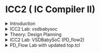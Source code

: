 # ICC2 ( IC Compiler II)

<details>
  <Summary> Introduction </Summary>
  <br>

* IC Compiler II is specifically architected to address aggressive performance, power, area (PPA), and time-to-market pressures of leading edge designs.
  
* Key technologies include a pervasively parallel optimization framework, multi-objective global placement, routing driven placement optimization, full flow Arc based concurrent clock and data optimization, total power optimization, multi-pattern and FinFET aware flow and machine learning (ML) driven optimization for fast and predictive design closure.
  
* Advanced Fusion technologies offer signoff IR drop driven optimization, PrimeTime® delay calculation within IC Compiler II, exhaustive path based analysis (PBA) and signoff ECO within place and route for unmatched QoR and design convergence. 

![image](https://github.com/user-attachments/assets/bf363650-49b3-48b4-b64a-5d7bcebbab02)

* The `IC Compiler II` tool is designed for efficient design planning, placement, routing, and analysis of very large designs.
  
* IC Compiler II is a complete netlist-to-GDSII implementation system that includes early design exploration and prototyping, detailed design planning, block implementation, chip assembly and sign-off driven design closure.
  
* The foundation, architecture and implementation is based on novel, patented technologies and the software has been written using modern object-oriented languages and tools.
  
* IC Compiler II benefits from the combination of a new hierarchical infrastructure enabling massive parallelism; a highly compact multi-corner and multi-mode (MCMM) architecture; next-generation design-planning; new global, analytical, and scalable optimization techniques; and global optimization approaches to clock synthesis.
  
* `Design planning` is an integral part of the `RTL to GDSII design process`. During design planning, you assess the feasibility of different implementation strategies early in the design flow.
  For large designs, `design planning` helps you to “divide and conquer” the implementation process by partitioning the design into smaller, more manageable pieces for more efficient processing.
  
* IC Compiler is for place and route and it is used after synthesis which can be done with Synopsys DC compiler or Power compiler. IC Compiler goes through the following steps and its outputs go to tapeout.

![image](https://github.com/user-attachments/assets/b19633b4-bae0-4c58-8d8d-339916a8168f)

* Basic place and route design flow using the IC Compiler II 

![image](https://github.com/user-attachments/assets/64599960-502e-48fd-be37-fe66ec9664bb)


* IC Compiler three initialization Files

![image](https://github.com/user-attachments/assets/4404c6c2-cc11-45e2-a237-a3829ebeb2c3)

* Summary

![image](https://github.com/user-attachments/assets/9645bc4f-9273-4a1c-a45d-6f29d5ade61f)


* The `target_library` is the library that IC Compiler uses to pick cells for optimization and re-mapping. It is typically set to only the standard cells library.
  
* The `link_library` contains every library that contains cells that are referenced by the netlist.

1. Milkyway Reference Libraries 
Information is stored in so-called “views”, for example: 
   * CEL: The full layout view 
   * FRAM: The abstract view used for P&R 
   * LM: Logic Model with Timing and Power info (optional*) 。(Optional) here means that the logical libraries do not have to be stored within the Milkyway library structure, but can be located 
     anywhere else. IC Compiler only reads logical libraries (.db) specified through the link_library variable. 
 
2. Technology File (.tf file) 
   * Tech File is unique to each technology
   * Contains metal layer technology parameters:
     *  Number and name designations for each layer/via
     *  Dielectric constant for technology
     *  Physical and electrical characteristics of each layer/via
     *  Design rules for each layer/Via (Minimum wire widths and wire-to-wire spacing, etc.)
     *  Units and precision for electrical units
     *  Colors and patterns of layers for display 

* Example of a Technology File: 

```
Technology  { 
  dielectric  = 3.7 
  unitTimeName  = "ns" 
  timePrecision  = 1000 
  unitLengthName  = "micron" 
  lengthPrecision  = 1000 
  gridResolution  = 5 
  unitVoltageName  = "v" 
  } 
... 
Layer  "m1" { 
  layerNumber  = 16 
  maskName   = "metal1" 
  pitch   = 0.56 
  defaultWidth  = 0.23 
  minWidth   = 0.23 
  minSpacing  = 0.23 

```

* ICC Design Planning Flow

![image](https://github.com/user-attachments/assets/d1d9948a-95cf-4571-b572-8eeb80d3d517)

#### Hierarchical Design Planning Flow
 
* The hierarchical design planning flow provides an efficient approach for managing large designs.
  
* By dividing the design into multiple blocks, different design teams can work on different blocks in parallel, from RTL through physical implementation.
  
* Working with smaller blocks and using multiply instantiated blocks can reduce overall runtime.

![image](https://github.com/user-attachments/assets/10159c8a-8ef3-4214-b3f7-cda11de315dd)

####  Design Planning at Multiple Levels of Physical Hierarchy

* Large, complex SoC designs require hierarchical layout methodologies capable of managing multiple levels of physical hierarchy at the same time. Many traditional design  tools -- including physical planning, place and route, and other tools -- are limited to two  levels of physical hierarchy: top and block.
  
* The IC Compiler II tool provides comprehensive support for designs with multiple levels of physical hierarchy, resulting in shorter time to  results, better QoR, and higher productivity for physical design teams.

* Use the `set_hierarchy_options` command to enable or disable specific blocks and design levels of hierarchy for planning. IC Compiler II provides support in several areas to accommodate designs with multiple 
levels of physical hierarchy:

#### Data Model

The data model in the IC Compiler II tool has built-in support for multiple levels of physical  hierarchy. Native physical hierarchy support provides significant advantages for multi-level physical hierarchy planning and implementation. When performing block shaping,  placement, routing, timing, and other steps, the tool can quickly access the specific data  relative to physical hierarchy needed to perform the function.

#### Block Shaping

In a complex design with multiple levels of physical hierarchy, the block shaper needs to  know the target area for each sub-chip, the aspect ratio constraints required by hard macro  children, and any interconnect that exists at the sibling-to-sibling, parent-to-child, and  child-to parent interfaces. For multi-voltage designs, the block shaper needs the target locations for voltage areas. These requirements add additional constraints for the shaper to  manage. For multi-level physical hierarchy planning, block shaping constraints on lower  level sub-chips must be propagated to the top level; these constraints take the form of block  shaping constraints on parent sub-chips. To improve performance, the shaper does not need the full netlist content that exists within each sub-chip or block.The IC Compiler II data model provides block shaping with the specific data required to  accomplish these goals. For multi-voltage designs, the tool reads UPF and saves the power  intent at the sub-chip level. The tool retrieves data from the data model to calculate targets  based on natural design utilization or retrieves user-defined attributes that specify design 
targets.

#### Cell and Macro Placement
 
After block shaping, the cell and macro placement function sees a global view of the  interconnect paths and data flow at the physical hierarchy boundaries and connectivity to macro cells. With this information, the tool places macros for each sub-chip at each level of  hierarchy. Because the tool understands the relative location requirements of interconnect  paths at the boundaries at all levels, sufficient resources at the adjacent sub-chip edges are  reserved to accommodate interconnect paths. The placer anticipates the needs of  hierarchical pin placement and places macros where interconnect paths do not require  significant buffering to drive signals across macros.
The placer models the external environment at the boundaries of both child and parent  sub-chips by considering sub-chip shapes, locations, and the global macro placements. Using this information, the placer creates cell placement jobs for each sub-chip at each level  of hierarchy. By delegating sub-chip placement across multiple processes, the tool minimizes turnaround time while maximizing the use of compute resources.

![image](https://github.com/user-attachments/assets/5602713d-92d4-4830-a16a-4591ba8e04f2)


#### Power Planning

For power planning, the IC Compiler II tool provides an innovative pattern-based methodology. Patterns describing construction rules -- widths, layers, and pitches required to form rings and meshes -- are applied to different areas of the floorplan such as voltage areas, groups of macros, and so on. Strategies associate single patterns or multiple patterns with areas. Given these strategy definitions, the IC Compiler II tool characterizes the power plan and automatically generates definitions of strategies for sub-chips at all levels. A complete power plan is generated in a distributed manner. Because the characterized strategies are written in terms of objects at each sub-chip level, power plans can be easily re-created to accommodate floorplan changes at any level.

![image](https://github.com/user-attachments/assets/ad9e78bd-ab4d-4f69-978f-19bedd83752b)

 
#### Pin Placement
 
With block shapes formed, macros placed, and power routed, pin placement retrieves interface data from all levels and invokes the global router to determine the optimal location to place hierarchical pins. The global router recognizes physical boundaries at all levels to ensure efficient use of resources at hierarchical pin interfaces. Pins are aligned across multiple levels when possible. Like all IC Compiler II operations, the global router comprehends multiply instantiated blocks (MIBs) and creates routes compliant with each MIB instantiation. To place pins for MIBs, the pin placement algorithm determines the best 
pin placement that works for all instances, ensuring that the pin placement on each instance is identical. Additionally, pin placement creates feedthroughs for all sub-chips, including MIBs, throughout the hierarchy. The global router creates feedthroughs across MIBs, determines feedthrough reuse, and connects unused feedthroughs to power or ground as required.

![image](https://github.com/user-attachments/assets/4a74f025-8781-45c4-9f1a-05686d41bb55)


#### Timing Budgeting

The IC Compiler II tool estimates the timing at hierarchical interfaces and creates timing budgets for sub-chips. The timing budgeter in IC Compiler II creates timing constraints for all child interface pins within the full chip, the parent and child interfaces for mid-level sub-chips and the primary pins at lowest level sub-chips. The entire design can proceed with placement and optimization concurrently and in a distributed manner.
To examine critical timing paths in the layout or perform other design planning tasks, you can interactively view, analyze, and manually edit any level of the design in a full-chip context. You can choose to view top-level only or multiple levels of hierarchy. When viewing multiple levels, interactive routing is performed as if the design is flat. At completion, routes are pushed into children and hierarchical pins are automatically added.

![image](https://github.com/user-attachments/assets/a5b31adf-453d-4f0b-bdc0-30d53908200b)

</details>

<details>
  <summary>ICC2 Lab: vsdbabysoc</summary>
<br>

#### Downloading Physical Design Collaterals:

* git clone https://github.com/efabless/skywater-pdk-libs-sky130_fd_sc_hd to download all the technology files (.techlef) for the Skywater 130nm PDK, along with all the .lef files for the standard cells.
* git clone https://github.com/bharath19-gs/synopsys_ICC2flow_130nm to download the technology files (.tf) for the Skywater 130nm PDK, as well as the RC Tech file (parasitics) in .itf format.
* git clone https://github.com/kunalg123/icc2_workshop_collaterals to obtain all the scripts necessary for setting up and executing the physical design flow in the ICC2 Compiler tool.


The ITF file is essential for parasitic extraction tools to create the RC parasitics necessary for analyzing timing, signal integrity, power, and reliability.

Moreover, the ITF file can also be utilized to produce TLU+ files, which are vital technology files in physical design.

To convert an .itf file to .tluplus format, follow these steps:

```

* cd `/home/vijayalaxmi/synopsys_ICC2flow_130nm/synopsys_skywater_flow_nominal/itf_files`
* In Terminal,
    grdgenxo -itf2TLUPlus -i skywater130.nominal.itf -o skywater130.nominal.tluplus # to generate TLUplus RC Tech file from .itf file format using StarRC tool.

```

![image](https://github.com/user-attachments/assets/c4174a8f-7492-47d3-bf0c-ceddeadef6ee)

* synthesis.tcl

```

set target_library /home/vijayalaxmi/Desktop/VLSI/VSDBabySoC/src/lib/sky130_fd_sc_hd__tt_025C_1v80.db
set link_library {* /home/vijayalaxmi/Desktop/VLSI/VSDBabySoC/src/lib/sky130_fd_sc_hd__tt_025C_1v80.db /home/vijayalaxmi/Desktop/VLSI/VSDBabySoC/src/lib/avsdpll.db /home/vijayalaxmi/Desktop/VLSI/VSDBabySoC/src/lib/avsddac.db}
set search_path {/home/vijayalaxmi/Desktop/VLSI/VSDBabySoC/src/include /home/vijayalaxmi/Desktop/VLSI/VSDBabySoC/src/module}
read_file {sandpiper_gen.vh  sandpiper.vh  sp_default.vh  sp_verilog.vh clk_gate.v rvmyth.v rvmyth_gen.v vsdbabysoc.v} -autoread -top vsdbabysoc
link
read_sdc /home/vijayalaxmi/Desktop/VLSI/VSDBabySoC/src/sdc/vsdbabysoc_synthesis.sdc
compile_ultra
report_qor > /home/vijayalaxmi/Desktop/VLSI/VSDBabySoC/output/reports/qor_post_synth.rpt
report_area > /home/vijayalaxmi/Desktop/VLSI/VSDBabySoC/output/reports/area_post_synth.rpt
report_power > /home/vijayalaxmi/Desktop/VLSI/VSDBabySoC/output/reports/power_post_synth.rpt
write_file -format verilog -hierarchy -output /home/vijayalaxmi/Desktop/VLSI/VSDBabySoC/output/vsdbabysoc_net.v
write -f ddc -out /home/vijayalaxmi/Desktop/VLSI/VSDBabySoC/output/vsdbabysoc.ddc

start_gui

```

* Invoke dc_shell
  * csh
  * dc_shell
    
* source /home/vijayalaxmi/Desktop/VLSI/synthesis.tcl

![image](https://github.com/user-attachments/assets/e3c6222a-0b85-4aa6-8eb7-790a107cacc0)
![image](https://github.com/user-attachments/assets/eca343e5-0d46-4929-a6c7-f9220caf9e5c)


## VSDBabySoC Reports

#### QoR Report

```

Information: Updating design information... (UID-85)
 
****************************************
Report : qor
Design : vsdbabysoc
Version: T-2022.03-SP5-6
Date   : Tue Nov 26 12:47:22 2024
****************************************


  Timing Path Group 'clk'
  -----------------------------------
  Levels of Logic:              41.00
  Critical Path Length:         10.87
  Critical Path Slack:           0.00
  Critical Path Clk Period:     11.00
  Total Negative Slack:          0.00
  No. of Violating Paths:        0.00
  Worst Hold Violation:          0.00
  Total Hold Violation:          0.00
  No. of Hold Violations:        0.00
  -----------------------------------


  Cell Count
  -----------------------------------
  Hierarchical Cell Count:          1
  Hierarchical Port Count:         12
  Leaf Cell Count:               2539
  Buf/Inv Cell Count:             518
  Buf Cell Count:                   4
  Inv Cell Count:                 514
  CT Buf/Inv Cell Count:            0
  Combinational Cell Count:      1863
  Sequential Cell Count:          676
  Macro Count:                      0
  -----------------------------------


  Area
  -----------------------------------
  Combinational Area:    11173.215786
  Noncombinational Area: 13532.978775
  Buf/Inv Area:           1950.620739
  Total Buffer Area:            18.77
  Total Inverter Area:        1931.85
  Macro/Black Box Area:      0.000000
  Net Area:                  0.000000
  -----------------------------------
  Cell Area:             24706.194561
  Design Area:           24706.194561


  Design Rules
  -----------------------------------
  Total Number of Nets:          2579
  Nets With Violations:             0
  Max Trans Violations:             0
  Max Cap Violations:               0
  -----------------------------------


  Hostname: sfalvsd

  Compile CPU Statistics
  -----------------------------------------
  Resource Sharing:                    0.03
  Logic Optimization:                  2.02
  Mapping Optimization:                4.27
  -----------------------------------------
  Overall Compile Time:               19.77
  Overall Compile Wall Clock Time:    20.11

  --------------------------------------------------------------------

  Design  WNS: 0.00  TNS: 0.00  Number of Violating Paths: 0


  Design (Hold)  WNS: 0.00  TNS: 0.00  Number of Violating Paths: 0

  --------------------------------------------------------------------


1

```

#### Power Report

```
 
 
****************************************
Report : power
        -analysis_effort low
Design : vsdbabysoc
Version: T-2022.03-SP5-6
Date   : Tue Nov 26 12:47:22 2024
****************************************


Library(s) Used:

    sky130_fd_sc_hd__tt_025C_1v80 (File: /home/vijayalaxmi/Desktop/VLSI/VSDBabySoC/src/lib/sky130_fd_sc_hd__tt_025C_1v80.db)
    avsddac (File: /home/vijayalaxmi/Desktop/VLSI/VSDBabySoC/src/lib/avsddac.db)
    avsdpll (File: /home/vijayalaxmi/Desktop/VLSI/VSDBabySoC/src/lib/avsdpll.db)


Operating Conditions: tt_025C_1v80   Library: sky130_fd_sc_hd__tt_025C_1v80
Wire Load Model Mode: top

Design        Wire Load Model            Library
------------------------------------------------
vsdbabysoc             Small             sky130_fd_sc_hd__tt_025C_1v80


Global Operating Voltage = 1.8  
Power-specific unit information :
    Voltage Units = 1V
    Capacitance Units = 1.000000pf
    Time Units = 1ns
    Dynamic Power Units = 1mW    (derived from V,C,T units)
    Leakage Power Units = 1nW


Attributes
----------
i - Including register clock pin internal power


  Cell Internal Power  =   2.6041 mW   (83%)
  Net Switching Power  = 536.1713 uW   (17%)
                         ---------
Total Dynamic Power    =   3.1402 mW  (100%)

Cell Leakage Power     =   8.0471 nW


                 Internal         Switching           Leakage            Total
Power Group      Power            Power               Power              Power   (   %    )  Attrs
--------------------------------------------------------------------------------------------------
io_pad             0.0000            0.0000            0.0000            0.0000  (   0.00%)
memory             0.0000            0.0000            0.0000            0.0000  (   0.00%)
black_box          0.0000            0.3975            0.0000            0.3975  (  12.66%)
clock_network      2.5022            0.0000            0.0000            2.5022  (  79.68%)  i
register       4.2197e-02        1.8358e-02            5.4668        6.0562e-02  (   1.93%)
sequential         0.0000            0.0000            0.0000            0.0000  (   0.00%)
combinational  5.9688e-02            0.1203            2.5803            0.1800  (   5.73%)
--------------------------------------------------------------------------------------------------
Total              2.6041 mW         0.5362 mW         8.0471 nW         3.1402 mW
1

```

### Area Report

```

 
****************************************
Report : area
Design : vsdbabysoc
Version: T-2022.03-SP5-6
Date   : Tue Nov 26 12:47:22 2024
****************************************

Library(s) Used:

    sky130_fd_sc_hd__tt_025C_1v80 (File: /home/vijayalaxmi/Desktop/VLSI/VSDBabySoC/src/lib/sky130_fd_sc_hd__tt_025C_1v80.db)
    avsddac (File: /home/vijayalaxmi/Desktop/VLSI/VSDBabySoC/src/lib/avsddac.db)
    avsdpll (File: /home/vijayalaxmi/Desktop/VLSI/VSDBabySoC/src/lib/avsdpll.db)

Number of ports:                           19
Number of nets:                          2591
Number of cells:                         2540
Number of combinational cells:           1861
Number of sequential cells:               676
Number of macros/black boxes:               2
Number of buf/inv:                        518
Number of references:                       4

Combinational area:              11173.215786
Buf/Inv area:                     1950.620739
Noncombinational area:           13532.978775
Macro/Black Box area:                0.000000
Net Interconnect area:      undefined  (Wire load has zero net area)

Total cell area:                 24706.194561
Total area:                 undefined
1

```

## Once the synthesis flow is run without errors, design_vision gui will be generated, here we can view 

## VSDBabySoC Schematic

![image](https://github.com/user-attachments/assets/7f1bb72a-461d-4fcd-8c44-7f7ccee9ebcc)
![image](https://github.com/user-attachments/assets/54e344b9-9e1d-48a3-8217-da371274e1e6)


## RVMYTH Core Schematic

![image](https://github.com/user-attachments/assets/58c50b13-122e-4c5c-b105-a844d0714596)
![image](https://github.com/user-attachments/assets/41ee5ce4-79f2-4244-b738-64d723770361)
![image](https://github.com/user-attachments/assets/6fef96eb-f831-4582-875f-2e5ee3de924b)
![image](https://github.com/user-attachments/assets/6e1b42d2-4ced-4ee4-bd51-3401ffc8341c)


## Physical Design Flow

Collaterals can be configured using the following files located at the path 
/home/vijayalaxmi/Desktop/PD_flow/scripts:

* compile_pg_example.tcl

* init_design.mcmm_example.auto_expanded.tcl
  
* init_design.read_parasitic_tech_example.tcl

* init_design.tech_setup.tcl

* pns_example.tcl

* top.tcl

* write_block_data.tcl

#### icc2_common_setup.tcl

![image](https://github.com/user-attachments/assets/99b5f11e-eb35-49d3-8d7e-77c81969c987)

![image](https://github.com/user-attachments/assets/d4f6eafd-e89a-4c75-8430-0e33fc507234)

![image](https://github.com/user-attachments/assets/c037d272-6242-48c6-b76f-b4dbb6c528c7)

![image](https://github.com/user-attachments/assets/5c7de479-8d85-4205-b8ba-1e6f66ab74e1)

![image](https://github.com/user-attachments/assets/ce850866-63d3-4959-a741-a18dadf1dab4)

#### icc2_dp_setup.tcl

![image](https://github.com/user-attachments/assets/8ba83f9c-2d41-4fd8-84a4-2d7de23ff633)

#### init_design.read_parasitic_tech_example.tcl

![image](https://github.com/user-attachments/assets/7cc23ead-22a5-462c-b5d7-dbccc25621e3)


#### ICC2 Screenshots:

![image](https://github.com/user-attachments/assets/58fdf73b-4db1-4326-8c14-a52ef068fa89)


![image](https://github.com/user-attachments/assets/fdcff874-62ed-49ac-9201-88d553bad143)


</details>

<details>
  <summary> Theory: Design Planning </summary>
<br>

# Physical Design Flow

## Design Planning

-----

* Floorplan Preparation

![image](https://github.com/user-attachments/assets/05960a08-eb33-404a-afb1-588698763c50)

` Related Commands`
```
commit_block
create_io_guide
create_io_ring
explore_logic_hierarchy
initialize_floorplan
place_io
set_constraint_mapping_file
set_signal_io_constraints
uncommit_block
```
-------

* Multi-Threaded and Distributed Processing

![image](https://github.com/user-attachments/assets/88aa4bac-6a95-4f0f-b603-5f7c8f729df8)

` Related Commands`
```
check_host_options
remove_host_options
report_host_options
set_host_options
```
-----

* Block Shaping

![image](https://github.com/user-attachments/assets/0e001009-b8ca-431d-aa2f-5b3a8e61256e)

` Related Commands`
```
create_abstract
create_grid
create_keepout_margin
expand_outline
report_block_shaping
set_block_grid_references
set_shaping_options
shape_blocks
```

-----

* Cell Placement

![image](https://github.com/user-attachments/assets/f21e676f-b9ee-4e23-8f20-b13f2f63ed3d)

` Related Commands`
```
create_keepout_margin
create_placement
push_down_objects
report_placement
```

-----

* What-if Channel Congestion

The IC Compiler II tool supports interactive, what-if analysis to identify congested global routing channels. To open the What-if Channel Congestion panel in the layout window, select What-if Channel Congestion in the Design Planning section of the Task Assistant, or choose View > Map > What-if Channel Congestion. The What-if Channel Congestion panel appears on the right of the layout window as shown in Figure A-9.

![image](https://github.com/user-attachments/assets/7ebe2676-670d-412b-b026-0d52c16144e2)

![image](https://github.com/user-attachments/assets/68816185-d0a4-4c98-b1af-3327d94d2558)

-----

* PG Planning

![image](https://github.com/user-attachments/assets/5e359fff-0c8c-4599-ade9-0b8459d50064)
![image](https://github.com/user-attachments/assets/a7f466f5-07df-417b-be0c-dd2254d13cac)


` Related Commands`
```
analyze_power_plan
characterize_block_pg
check_pg_connectivity
check_pg_drc
check_pg_missing_vias
compile_pg
create_pg_vias
connect_pg_net
create_pg_macro_conn_pattern
create_pg_mesh_pattern
create_pg_region
create_pg_ring_pattern
create_pg_special_pattern
create_pg_std_cell_conn_pattern
create_power_switch_array
create_power_switch_ring
run_block_compile_pg
set_constraint_mapping_file
set_pg_strategy
set_pg_strategy_via_rule
set_pg_via_master_rule
set_power_switch_placement_pattern
set_virtual_pad
```
-----

* Clock Trunk Planning

![image](https://github.com/user-attachments/assets/c9f8766f-8ffa-41d0-8c9d-c7940e238d44)

` Related Commands`
```
syntesize_clock_trunk

```
----

* Pin Assignment

![image](https://github.com/user-attachments/assets/7b623eaa-1ebf-4dea-a66e-93f4954722dd)

` Related Commands`
```
check_pin_placement
place_pins
read_pin_constraints
report_pin_placement
route_global
set_block_pin_constraints
set_bundle_pin_constraints
set_individual_pin_constraints
write_pin_constraints
```
-----

* Hierarchy Handling

![image](https://github.com/user-attachments/assets/9547cc5d-1e41-4e5e-bd78-0a7fd65417e7)

` Related Commands`
```
pop_up_objects
push_down_objects
set_pop_up_object_options
set_push_down_object_options

```
------

* Virtual In-Place Optimization

![image](https://github.com/user-attachments/assets/98a2ce78-3629-40da-8798-abf8c83daf3d)


` Related Commands`
```
create_abstract
estimate_timing

```
------

* Budgeting

![image](https://github.com/user-attachments/assets/f3b0c385-6bc8-40e6-8ad6-c1da23cd812d)

` Related Commands`
```
compute_budget_constraints
set_budget_options
write_budgets
```
----

* Write Floorplan and Verilog

![image](https://github.com/user-attachments/assets/6926181a-04e2-4e32-8c28-571adc611fa1)

` Related Commands`
```
write_floorplan
write_verilog
```
-----

* Relative Location

Use Relative Location constraints to save the macro placement in the current block and restore it in the resized or reshaped block. In addition the port placement can also be stored and restored.

----

</details>

<details>
  <summary> ICC2 Lab: VSDBabySoC (PD_flow2)</summary>
<br>

## The top.tcl script, executed in the icc2_shell, is responsible for generating the Final Layout. This script is included in the provided files.

## The process consists of the following steps:


### 📚 NDM Library Creation

### 📜 Read Synthesized Verilog

## 🔧 Technology Setup

## Setup for routing layer direction, offset, site default, and site symmetry.

### 🔧 Routing Settings

### ✔️ Check Design: Pre-Floorplanning

### 🏗️ Floorplanning

### 🔌 PG Pin Connections

### 🧩 Place IO

### 🧠 Memory Placement

### ⚙️ Configure Placement

### 📂 Read Parasitic Files

### 📋 Read Constraints

### 🎨 Fix All Shaped Blocks and Macros

### ⚡ Create Power

### 📍 Pin Placement

### 📐 Timing Estimation

### 🚧 Place, CTS, Route

## 🖥️ Start GUI

## Collaterals can be configured using the following files located at the path 
`/home/vijayalaxmi/Desktop/PD_flow2`:

* compile_pg_example.tcl

* init_design.mcmm_example.auto_expanded.tcl
  
* init_design.read_parasitic_tech_example.tcl

* init_design.tech_setup.tcl

* pns_example.tcl

* top.tcl

* write_block_data.tcl

## `icc2_common_setup.tcl`

![image](https://github.com/user-attachments/assets/ef923c9f-10bb-48ef-ba00-17ea07582948)
![image](https://github.com/user-attachments/assets/3e469d85-99bc-47e2-8ae7-395b6df6cf44)
![image](https://github.com/user-attachments/assets/1c03ff71-7da2-419a-92f7-c33e0c4bcbad)
![image](https://github.com/user-attachments/assets/d5a787d1-48f0-4e90-b10c-cecfb28445e6)
![image](https://github.com/user-attachments/assets/94727a3c-496a-438a-acf4-1cdac33813f8)
![image](https://github.com/user-attachments/assets/e8ede05c-7f10-4688-9eb7-ad85719dc145)

## `icc2_dp_setup.tcl`

![image](https://github.com/user-attachments/assets/663a46ea-c5c1-49b6-8ae6-ed4920320b15)
![image](https://github.com/user-attachments/assets/dd85df07-d6e2-4053-8b87-c49812f2a6e9)
![image](https://github.com/user-attachments/assets/bbe94a67-ff46-4027-8529-2442fb512c88)
![image](https://github.com/user-attachments/assets/b822cbc2-08f6-4bab-9321-2b9d3bc0cb1e)
![image](https://github.com/user-attachments/assets/8d639350-7161-4b2b-bbd3-a4688cd993c4)
![image](https://github.com/user-attachments/assets/4dea7755-3487-41e3-a7c0-89e3d806e666)
![image](https://github.com/user-attachments/assets/f91a7e0f-2cc1-4ff5-ab56-8b79c1fe0960)
![image](https://github.com/user-attachments/assets/7fc9c426-0537-4b59-a045-14b2a04b4f13)
![image](https://github.com/user-attachments/assets/6954b2d6-98c7-446b-9425-cd8b6170215a)

##  `init_design.mcmm_example.auto_expanded.tcl`

![image](https://github.com/user-attachments/assets/72e46837-c23d-498d-b3f5-1263878167cd)
![image](https://github.com/user-attachments/assets/177ddac7-9812-4286-a3bb-eaca46dc9579)
![image](https://github.com/user-attachments/assets/c4b436e9-a71d-4659-ac39-120e2e356631)


##  `init_design.read_parasitic_tech_example.tcl`

![image](https://github.com/user-attachments/assets/0abf83a2-bcdd-4943-adb8-fc2e83e4c561)
![image](https://github.com/user-attachments/assets/eb15d9fd-d89d-4bd2-b95b-93e827135c04)


##  `init_design.tech_setup.tcl`

![image](https://github.com/user-attachments/assets/0374987e-0d90-4a3f-a11f-11abdd852996)
![image](https://github.com/user-attachments/assets/7500a0a3-9423-4aca-9763-290499ec7253)


##  `compile_pg_example.tcl`

![image](https://github.com/user-attachments/assets/36163151-e900-4854-ae18-dc20f1f3ee9a)


##  `pns_example`

![image](https://github.com/user-attachments/assets/b70f88fb-9942-4950-b9ae-38627a865aef)
![image](https://github.com/user-attachments/assets/e723ea13-7fd7-4059-aeed-315d70521565)
![image](https://github.com/user-attachments/assets/59314bf0-9a69-4c0b-b05e-e611268a0923)


####  `ICC2 Screenshots`

## Once the `top.tcl` is excecuted using the following command in icc2_shell, type start_gui and the layout can be observed as shown in the screenshot.

* `source /home/vijayalaxmi/Desktop/PD_flow2/top.tcl`
  
![image](https://github.com/user-attachments/assets/be98479e-6d42-4a0b-8544-928b96f6b1d9)
![image](https://github.com/user-attachments/assets/f2f4ff74-925e-46e4-8d42-597fa9fcac03)
![image](https://github.com/user-attachments/assets/8fdc7e42-8371-4c32-8b79-3ac82f1e11a3)
![image](https://github.com/user-attachments/assets/72eb48a3-ae3d-442a-aabc-25cb84434238)

![image](https://github.com/user-attachments/assets/48b18f5f-468d-4974-a3e4-25692de6ae97)
![image](https://github.com/user-attachments/assets/f7864e3e-da2d-493b-8b85-e1b4402b94f8)
![image](https://github.com/user-attachments/assets/de111bed-8cf5-4dfd-88db-93ef282ddc91)


</details>


<details>
  <summary>PD_Flow Lab with updated top.tcl</summary>
  <br>

  ## top.tcl

```
source -echo /home/vijayalaxmi/Desktop/PD_flow2/icc2_common_setup.tcl
source -echo /home/vijayalaxmi/Desktop/PD_flow2/icc2_dp_setup.tcl
if {[file exists ${WORK_DIR}/$DESIGN_LIBRARY]} {
   file delete -force ${WORK_DIR}/${DESIGN_LIBRARY}
}
###---NDM Library creation---###i
set create_lib_cmd "create_lib ${WORK_DIR}/$DESIGN_LIBRARY"
if {[file exists [which $TECH_FILE]]} {
   lappend create_lib_cmd -tech $TECH_FILE ;# recommended
} elseif {$TECH_LIB != ""} {
   lappend create_lib_cmd -use_technology_lib $TECH_LIB ;# optional
}
lappend create_lib_cmd -ref_libs $REFERENCE_LIBRARY
puts "RM-info : $create_lib_cmd"
eval ${create_lib_cmd}

###---Read Synthesized Verilog---###
if {$DP_FLOW == "hier" && $BOTTOM_BLOCK_VIEW == "abstract"} {
   # Read in the DESIGN_NAME outline.  This will create the outline
   puts "RM-info : Reading verilog outline (${VERILOG_NETLIST_FILES})"
   read_verilog_outline -design ${DESIGN_NAME}/${INIT_DP_LABEL_NAME} -top ${DESIGN_NAME} ${VERILOG_NETLIST_FILES}
   } else {
   # Read in the full DESIGN_NAME.  This will create the DESIGN_NAME view in the database
   puts "RM-info : Reading full chip verilog (${VERILOG_NETLIST_FILES})"
   read_verilog -design ${DESIGN_NAME}/${INIT_DP_LABEL_NAME} -top ${DESIGN_NAME} ${VERILOG_NETLIST_FILES}
}

## Technology setup for routing layer direction, offset, site default, and site symmetry.
#  If TECH_FILE is specified, they should be properly set.
#  If TECH_LIB is used and it does not contain such information, then they should be set here as well.
if {$TECH_FILE != "" || ($TECH_LIB != "" && !$TECH_LIB_INCLUDES_TECH_SETUP_INFO)} {
   if {[file exists [which $TCL_TECH_SETUP_FILE]]} {
      puts "RM-info : Sourcing [which $TCL_TECH_SETUP_FILE]"
      source -echo $TCL_TECH_SETUP_FILE
   } elseif {$TCL_TECH_SETUP_FILE != ""} {
      puts "RM-error : TCL_TECH_SETUP_FILE($TCL_TECH_SETUP_FILE) is invalid. Please correct it."
   }
}

# Specify a Tcl script to read in your TLU+ files by using the read_parasitic_tech command
if {[file exists [which $TCL_PARASITIC_SETUP_FILE]]} {
   puts "RM-info : Sourcing [which $TCL_PARASITIC_SETUP_FILE]"
   source -echo $TCL_PARASITIC_SETUP_FILE
} elseif {$TCL_PARASITIC_SETUP_FILE != ""} {
   puts "RM-error : TCL_PARASITIC_SETUP_FILE($TCL_PARASITIC_SETUP_FILE) is invalid. Please correct it."
} else {
   puts "RM-info : No TLU plus files sourced, Parastic library containing TLU+ must be included in library reference list"
}

###---Routing settings---###
## Set max routing layer
if {$MAX_ROUTING_LAYER != ""} {set_ignored_layers -max_routing_layer $MAX_ROUTING_LAYER}
## Set min routing layer
if {$MIN_ROUTING_LAYER != ""} {set_ignored_layers -min_routing_layer $MIN_ROUTING_LAYER}

####################################
# Check Design: Pre-Floorplanning
####################################
if {$CHECK_DESIGN} {
   redirect -file ${REPORTS_DIR_INIT_DP}/check_design.pre_floorplan     {check_design -ems_database check_design.pre_floorplan.ems -checks dp_pre_floorplan}
}

####################################
# Floorplanning
####################################
initialize_floorplan -core_utilization 0.45 -core_offset {5} 
create_keepout_margin -type hard -outer {2 2 2 2} [get_cells -physical_context -filter design_type==macro]
#initialize_floorplan -honor_pad_limit 
save_lib -all

####################################
## PG Pin connections
#####################################
puts "RM-info : Running connect_pg_net -automatic on all blocks"
connect_pg_net -automatic -all_blocks
save_block -force       -label ${PRE_SHAPING_LABEL_NAME}
save_lib -all

####################################
### Place IO
######################################
if {[file exists [which $TCL_PAD_CONSTRAINTS_FILE]]} {
   puts "RM-info : Loading TCL_PAD_CONSTRAINTS_FILE file ($TCL_PAD_CONSTRAINTS_FILE)"
   source -echo $TCL_PAD_CONSTRAINTS_FILE

   puts "RM-info : running place_io"
   place_io
}
set_attribute [get_cells -hierarchical -filter pad_cell==true] status fixed

save_block -hier -force   -label ${PLACE_IO_LABEL_NAME}
save_lib -all

####################################
### Memory Placement
######################################
if [sizeof_collection [get_cells -hier -filter is_hard_macro==true -quiet]] {
   set all_macros [get_cells -hier -filter is_hard_macro==true]
   # Check top-level
   report_macro_constraints -allowed_orientations -preferred_location -alignment_grid -align_pins_to_tracks $all_macros > $REPORTS_DIR_PLACEMENT/report_macro_constraints.rpt
}

###---Place Macro at user defined locations---### 
if {$USE_INCREMENTAL_DATA && [file exists $OUTPUTS_DIR/preferred_macro_locations.tcl]} {
source $OUTPUTS_DIR/preferred_macro_locations.tcl
}

####################################
# Configure placement
####################################
if {$DISTRIBUTED} {
   set HOST_OPTIONS "-host_options block_script"
} else {
   set HOST_OPTIONS ""
}
set CMD_OPTIONS "-floorplan $HOST_OPTIONS"

########################################
## Read parasitic files
########################################
if {[file exists [which $TCL_PARASITIC_SETUP_FILE]]} {
   puts "RM-info : Sourcing [which $TCL_PARASITIC_SETUP_FILE]"
   source -echo $TCL_PARASITIC_SETUP_FILE
    } elseif {$TCL_PARASITIC_SETUP_FILE != ""} {
   puts "RM-error : TCL_PARASITIC_SETUP_FILE($TCL_PARASITIC_SETUP_FILE) is invalid. Please correct it."
    } else {
   puts "RM-info : No TLU plus files sourced, Parastic library containing TLU+ must be included in library reference list"
    }

########################################
## Read constraints
########################################
if {[file exists $TCL_MCMM_SETUP_FILE]} {
   puts "RM-info : Loading TCL_MCMM_SETUP_FILE ($TCL_MCMM_SETUP_FILE)"
   source -echo $TCL_MCMM_SETUP_FILE
   } else {
   puts "RM-error : Cannot find TCL_MCMM_SETUP_FILE ($TCL_MCMM_SETUP_FILE)"
   error
   }
#set CMD_OPTIONS "$CMD_OPTIONS -timing_driven"
set plan.place.auto_generate_blockages true
legalize_placement 

eval create_placement -floorplan -congestion -timing_driven
report_placement    -physical_hierarchy_violations all    -wirelength all -hard_macro_overlap    -verbose high > $REPORTS_DIR_PLACEMENT/report_placement.rpt

# write out macro preferred locations based on latest placement
# If this file exists on subsequent runs it will be used to drive the macro placement
if [sizeof_collection [get_cells -hier -filter is_hard_macro==true -quiet]] {
   file delete -force $OUTPUTS_DIR/preferred_macro_locations.tcl
   set all_macros [get_cells -hier -filter is_hard_macro==true]
   derive_preferred_macro_locations $all_macros -file $OUTPUTS_DIR/preferred_macro_locations.tcl
}

####################################
# Fix all shaped blocks and macros
####################################
if [sizeof_collection [get_cells -hier -filter is_hard_macro==true -quiet]] {
   set_attribute -quiet [get_cells -hierarchical -filter is_hard_macro==true] status fixed
}

save_block -hier -force   -label ${PLACEMENT_LABEL_NAME}
save_lib -all

####################################
# Create Power
####################################
if {[file exists $TCL_PNS_FILE]} {
   puts "RM-info : Sourcing TCL_PNS_FILE ($TCL_PNS_FILE)"
   source -echo $TCL_PNS_FILE
}

if {$PNS_CHARACTERIZE_FLOW == "true" && $TCL_COMPILE_PG_FILE != ""} {
   puts "RM-info : RUNNING PNS CHARACTERIZATION FLOW because \$PNS_CHARACTERIZE_FLOW == true"
   characterize_block_pg -output block_pg -compile_pg_script $TCL_COMPILE_PG_FILE
   set_constraint_mapping_file ./block_pg/pg_mapfile
   # run_block_compile_pg will honor the set_editability settings by default
   if {$DISTRIBUTED} { 
      set HOST_OPTIONS "-host_options block_script"
   } else {
      set HOST_OPTIONS ""
   }
   puts "RM-info : Running run_block_compile_pg $HOST_OPTIONS"
   eval run_block_compile_pg ${HOST_OPTIONS}

} else {
   if {$TCL_COMPILE_PG_FILE != ""} {
      source $TCL_COMPILE_PG_FILE
   } else {
      puts "RM-info : No Power Networks Implemented as TCL_COMPILE_PG_FILE does not exist"
   }
}

check_pg_connectivity -check_std_cell_pins none
# Create error report for PG ignoring std cells because they are not legalized
check_pg_drc -ignore_std_cells
# check_mv_design -erc_mode and -power_connectivity
redirect -file $REPORTS_DIR_CREATE_POWER/check_mv_design.erc_mode {check_mv_design -erc_mode}
redirect -file $REPORTS_DIR_CREATE_POWER/check_mv_design.power_connectivity {check_mv_design -power_connectivity}

save_block -hier -force   -label ${CREATE_POWER_LABEL_NAME}
save_lib -all

####################################
# Pin Placement
####################################
if {[file exists [which $TCL_PIN_CONSTRAINT_FILE]] && !$PLACEMENT_PIN_CONSTRAINT_AWARE} {
   source -echo $TCL_PIN_CONSTRAINT_FILE
}
set_app_options -as_user_default -list {route.global.timing_driven true}

if {$CHECK_DESIGN} {
   redirect -file ${REPORTS_DIR_PLACE_PINS}/check_design.pre_pin_placement     {check_design -ems_database check_design.pre_pin_placement.ems -checks dp_pre_pin_placement}
}

if {$PLACE_PINS_SELF} {
   place_pins -self
}

if {$PLACE_PINS_SELF} {
   # Write top-level port constraint file based on actual port locations in the design for reuse during incremental run.
   write_pin_constraints -self       -file_name $OUTPUTS_DIR/preferred_port_locations.tcl       -physical_pin_constraint {side | offset | layer}       -from_existing_pins

   # Verify Top-level Port Placement Results
   check_pin_placement -self -pre_route true -pin_spacing true -sides true -layers true -stacking true

   # Generate Top-level Port Placement Report
   report_pin_placement -self > $REPORTS_DIR_PLACE_PINS/report_port_placement.rpt
}

save_block -hier -force   -label ${PLACE_PINS_LABEL_NAME}
save_lib -all

####################################
# Timing estimation
####################################
estimate_timing
redirect -file $REPORTS_DIR_TIMING_ESTIMATION/${DESIGN_NAME}.post_estimated_timing.rpt     {report_timing -corner estimated_corner -mode [all_modes]}
redirect -file $REPORTS_DIR_TIMING_ESTIMATION/${DESIGN_NAME}.post_estimated_timing.qor     {report_qor    -corner estimated_corner}
redirect -file $REPORTS_DIR_TIMING_ESTIMATION/${DESIGN_NAME}.post_estimated_timing.qor.sum {report_qor    -summary}

save_block -hier -force   -label ${TIMING_ESTIMATION_LABEL_NAME}
save_lib -all


set path_dir [file normalize ${WORK_DIR_WRITE_DATA}]
set write_block_data_script /home/vijayalaxmi/Desktop/PD_flow2/write_block_data.tcl
source ${write_block_data_script}

####################################
# Place, CTS, Route
####################################
set_host_options -max_cores 8
remove_corners [get_corners estimated_corner]
set_app_options -name place.coarse.continue_on_missing_scandef -value true
set_app_options -name place.coarse.auto_density_control -value true
place_opt
clock_opt
route_auto -max_detail_route_iterations 6


save_block -hier -force   -label post_route
save_lib -all




```

## ICC2 Screenshots

![image](https://github.com/user-attachments/assets/1b4c16b8-a769-43a7-a4e1-5193e2acf8d0)
![image](https://github.com/user-attachments/assets/662c6f51-f1df-42cc-8b08-747a4ab8fb56)
![image](https://github.com/user-attachments/assets/a4810bfa-5dc2-40fd-bb92-2adcaeac66b2)
![image](https://github.com/user-attachments/assets/a5bd6eee-4d96-4381-9900-efa1e0a4445e)

</details>
